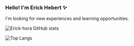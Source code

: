 ### Hello! I'm Erick Hebert ✨
I'm looking for new experiences and learning opportunities.

![Erick-hora GitHub stats](https://github-readme-stats.vercel.app/api?username=Erick-hora&show_icons=true&theme=dracula)

![Top Langs](https://github-readme-stats.vercel.app/api/top-langs/?Erick-hora=anuraghazra&theme=dracula&layout=compact)
